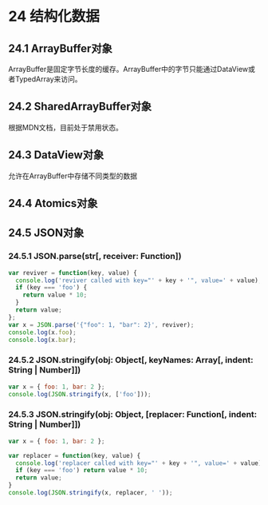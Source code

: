 # 24 结构化数据

## 24.1 ArrayBuffer对象

ArrayBuffer是固定字节长度的缓存。ArrayBuffer中的字节只能通过DataView或者TypedArray来访问。

## 24.2 SharedArrayBuffer对象

根据MDN文档，目前处于禁用状态。

## 24.3 DataView对象

允许在ArrayBuffer中存储不同类型的数据

## 24.4 Atomics对象

## 24.5 JSON对象

### 24.5.1 JSON.parse(str[, receiver: Function])

```js
var reviver = function(key, value) {
  console.log('reviver called with key="' + key + '", value=' + value);
  if (key === 'foo') {
    return value * 10;
  }
  return value;
};
var x = JSON.parse('{"foo": 1, "bar": 2}', reviver);
console.log(x.foo);
console.log(x.bar);
```

### 24.5.2 JSON.stringify(obj: Object[, keyNames: Array<String>[, indent: String | Number]])

```js
var x = { foo: 1, bar: 2 };
console.log(JSON.stringify(x, ['foo']));
```

### 24.5.3 JSON.stringify(obj: Object, [replacer: Function[, indent: String | Number]])

```js
var x = { foo: 1, bar: 2 };

var replacer = function(key, value) {
  console.log('replacer called with key="' + key + '", value=' + value);
  if (key === 'foo') return value * 10;
  return value;
}
console.log(JSON.stringify(x, replacer, ' '));
```